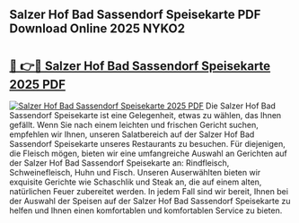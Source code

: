 ## Salzer Hof Bad Sassendorf Speisekarte PDF Download Online 2025 NYKO2

# <h2><a href="http://gce8fvp.nevu.top/?p=Salzer+Hof+Bad+Sassendorf+Speisekarte">🔗 👉🔴 Salzer Hof Bad Sassendorf Speisekarte 2025 PDF</a></h2>

[![Salzer Hof Bad Sassendorf Speisekarte 2025 PDF](https://i.imgur.com/dBaPXMq.png)](http://gce8fvp.nevu.top/?p=Salzer+Hof+Bad+Sassendorf+Speisekarte)
Die Salzer Hof Bad Sassendorf Speisekarte ist eine Gelegenheit, etwas zu wählen, das Ihnen gefällt. Wenn Sie nach einem leichten und frischen Gericht suchen, empfehlen wir Ihnen, unseren Salatbereich auf der Salzer Hof Bad Sassendorf Speisekarte unseres Restaurants zu besuchen. Für diejenigen, die Fleisch mögen, bieten wir eine umfangreiche Auswahl an Gerichten auf der Salzer Hof Bad Sassendorf Speisekarte an: Rindfleisch, Schweinefleisch, Huhn und Fisch. Unseren Auserwählten bieten wir exquisite Gerichte wie Schaschlik und Steak an, die auf einem alten, natürlichen Feuer zubereitet werden. In jedem Fall sind wir bereit, Ihnen bei der Auswahl der Speisen auf der Salzer Hof Bad Sassendorf Speisekarte zu helfen und Ihnen einen komfortablen und komfortablen Service zu bieten.
